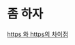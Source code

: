 # 좀 하자
[https 와 https의 차이점](https://velog.io/@hyoribogo/HTTP%EC%99%80-HTTPS%EC%9D%98-%EC%B0%A8%EC%9D%B4%EB%8A%94-%EB%AC%B4%EC%97%87%EC%9D%BC%EA%B9%8C)
